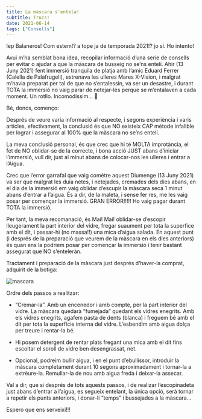 ```yaml
---
title: La màscara s'entela!
subtitle: Trucs!
date: 2021-06-14
tags: ["Consells"]
---
```


Iep Balaneros! Com estem!? a tope ja de temporada 2021!? jo sí. Ho intento!

Avui m’ha semblat bona idea, recopilar informació d’una serie de consells per evitar o ajudar a que la màscara de busseig no se’ns enteli. Ahir (13 Juny 2021) fent immersió tranquila de platja amb l’amic Eduard Ferrer (Calella de Palafrugell), estrenava les ulleres Mares X-Vision, i malgrat m’havia preparat per tal de que no s’entalessin, va ser un desastre, i durant TOTA la immersió no vaig parar de netejar-les perque se m’entalaven a cada moment. Un rotllo. Incomodíssim… 🙁

Bé, doncs, començo:

Després de veure varia informació al respecte, i segons experiència i varis articles, efectivament, la conclusió és que NO existeix CAP mètode infalible per lograr i assegurar al 100% que la màscara no se’ns enteli.

La meva conclusió personal, és que crec que hi té MOLTA improtància, el fet de NO oblidar-se de la correcte, i bona acció JUST abans d’iniciar l’immersió, vull dir, just al minut abans de colocar-nos les ulleres i entrar a l’Aigua.

Crec que l’error garrafal que vaig comètre aquest Diumenge (13 Juny 2021) va ser que malgrat les duia netes, i netejades, cremades dels dies abans, en el dia de la immersió em vaig oblidar d’escupir la màscara seca 1 minut abans d’entrar a l’aigua. És a dir, de la maleta, i sense fer res, me les vaig posar per començar la immersió. GRAN ERROR!!!!! Ho vaig pagar durant TOTA la immersió.

Per tant, la meva recomanació, és Mai! Mai! oblidar-se d’escopir lleugerament la part interior del vidre, fregar suaument per tota la superfice amb el dit, i passar-hi (no massa!!) una mica d’aigua salada. En aquest punt (i després de la preparació que veurem de la màscara en els dies anteriors) és quan ens la podriem posar per començar la immersió i tenir bastant assegurat que NO s’enteleràn.

Tractament i preparació de la màscara just després d’haver-la comprat, adquirit de la botiga:

![mascara](/img/mascarafumejada.jpg)

Ordre dels passos a realitzar:

* “Cremar-la”. Amb un encenedor i amb compte, per la part interior del vidre. La màscara quedarà “fumejada” quedant els vidres enegrits.
   Amb els vidres enegrits, agafem pasta de dents (blanca) i freguem bé amb el dit per tota la superfície interna del vidre.
   L’esbendim amb aigua dolça per treure i rentar-la bé.

* Hi posem detergent de rentar plats fregant una mica amb el dit fins escoltar el soroll de vidre ben desengrassat, net.

* Opcional, podreim bullir aigua, i en el punt d’ebullissor, introduir la màscara completament durant 10 segons aproximadament i tornar-la a extrèure-la. 
  Remullar-la de nou amb aigua freda i deixar-la assecar.

Val a dir, que si després de tots aquests passos, i de realizar l’escopinadeta just abans d’entrar a l’aigua, es segueix entelant, la única opció, serà tornar a repetir els punts anteriors, i donar-li “temps” i bussejades a la màscara…

Espero que ens serveixi!!!